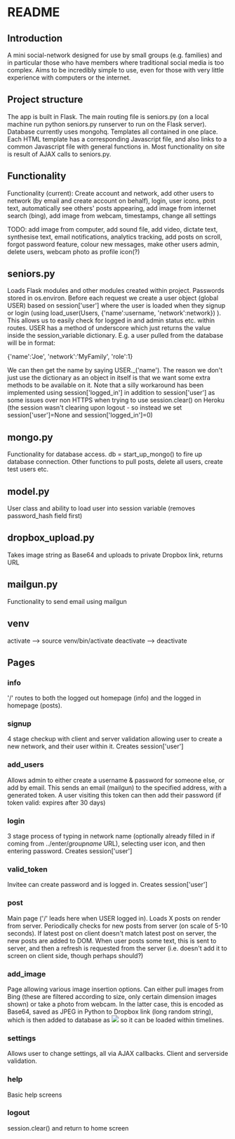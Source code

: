 # README

## Introduction
A mini social-network designed for use by small groups (e.g. families) and in particular those who have members where traditional social media is too complex. Aims to be incredibly simple to use, even for those with very little experience with computers or the internet.

## Project structure
The app is built in Flask. The main routing file is seniors.py (on a local machine run python seniors.py runserver to run on the Flask server). Database currently uses mongohq. Templates all contained in one place. Each HTML template has a corresponding Javascript file, and also links to a common Javascript file with general functions in. Most functionality on site is result of AJAX calls to seniors.py.

## Functionality
Functionality (current): Create account and network, add other users to network (by email and create account on behalf), login, user icons, post text, automatically see others' posts appearing, add image from internet search (bing), add image from webcam, timestamps, change all settings

TODO: add image from computer, add sound file, add video, dictate text, synthesise text, email notifications, analytics tracking, add posts on scroll, forgot password feature, colour new messages, make other users admin, delete users, webcam photo as profile icon(?)

## seniors.py
Loads Flask modules and other modules created within project. Passwords stored in os.environ. Before each request we create a user object (global USER) based on session['user'] where the user is loaded when they signup or login (using load_user(Users, {'name':username, 'network':network}) ). This allows us to easily check for logged in and admin status etc. within routes. USER has a method of underscore which just returns the value inside the session_variable dictionary. E.g. a user pulled from the database will be in format:

{'name':'Joe', 'network':'MyFamily', 'role':1}

We can then get the name by saying USER._('name'). The reason we don't just use the dictionary as an object in itself is that we want some extra methods to be available on it. Note that a silly workaround has been implemented using session['logged_in'] in addition to session['user'] as some issues over non HTTPS when trying to use session.clear() on Heroku (the session wasn't clearing upon logout - so instead we set session['user']=None and session['logged_in']=0)

## mongo.py
Functionality for database access. db = start_up_mongo() to fire up database connection. Other functions to pull posts, delete all users, create test users etc.

## model.py
User class and ability to load user into session variable (removes password_hash field first)

## dropbox_upload.py
Takes image string as Base64 and uploads to private Dropbox link, returns URL

## mailgun.py
Functionality to send email using mailgun

## venv
activate --> source venv/bin/activate
deactivate --> deactivate

## Pages
### info
'/' routes to both the logged out homepage (info) and the logged in homepage (posts).

### signup
4 stage checkup with client and server validation allowing user to create a new network, and their user within it. Creates session['user']

### add_users
Allows admin to either create a username & password for someone else, or add by email. This sends an email (mailgun) to the specified address, with a generated token. A user visiting this token can then add their password (if token valid: expires after 30 days)

### login
3 stage process of typing in network name (optionally already filled in if coming from ../enter/_groupname_ URL), selecting user icon, and then entering password. Creates session['user']

### valid_token
Invitee can create password and is logged in. Creates session['user']

### post
Main page ('/' leads here when USER logged in). Loads X posts on render from server. Periodically checks for new posts from server (on scale of 5-10 seconds). If latest post on client doesn't match latest post on server, the new posts are added to DOM. When user posts some text, this is sent to server, and then a refresh is requested from the server (i.e. doesn't add it to screen on client side, though perhaps should?)

### add_image
Page allowing various image insertion options. Can either pull images from Bing (these are filtered according to size, only certain dimension images shown) or take a photo from webcam. In the latter case, this is encoded as Base64, saved as JPEG in Python to Dropbox link (long random string), which is then added to database as <img src=...> so it can be loaded within timelines.

### settings
Allows user to change settings, all via AJAX callbacks. Client and serverside validation.

### help
Basic help screens

### logout
session.clear() and return to home screen